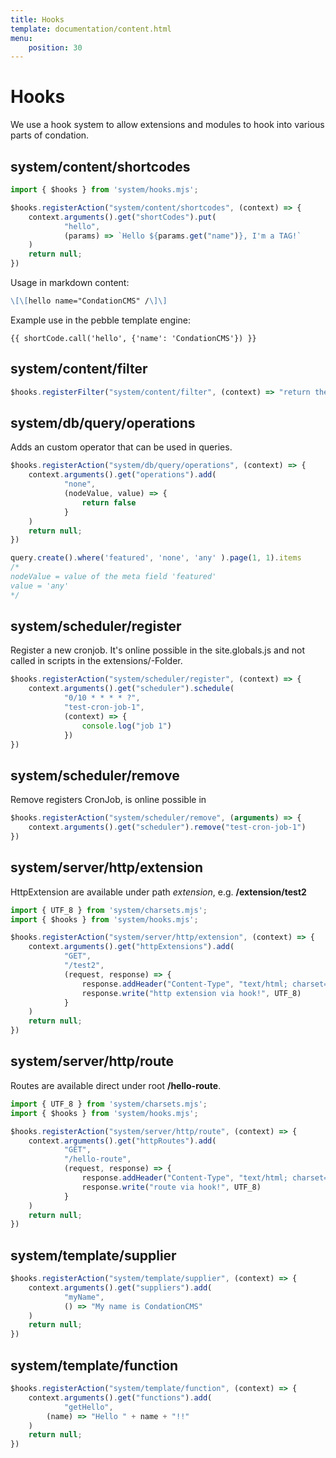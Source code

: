 ```yaml
---
title: Hooks
template: documentation/content.html
menu:
    position: 30
---
```


# Hooks

We use a hook system to allow extensions and modules to hook into various parts of condation.


## system/content/shortcodes

```js
import { $hooks } from 'system/hooks.mjs';

$hooks.registerAction("system/content/shortcodes", (context) => {
	context.arguments().get("shortCodes").put(
			"hello",
			(params) => `Hello ${params.get("name")}, I'm a TAG!`
	)
	return null;
})
```

Usage in markdown content:
```markdown
\[\[hello name="CondationCMS" /\]\]
```

Example use in the pebble template engine:
```twig
{{ shortCode.call('hello', {'name': 'CondationCMS'}) }}
```

## system/content/filter

```js
$hooks.registerFilter("system/content/filter", (context) => "return the new content or append other content")
```

## system/db/query/operations

Adds an custom operator that can be used in queries.

```js
$hooks.registerAction("system/db/query/operations", (context) => {
	context.arguments().get("operations").add(
			"none",
			(nodeValue, value) => {
				return false
			}
	)
	return null;
})
```
```js
query.create().where('featured', 'none', 'any' ).page(1, 1).items
/*
nodeValue = value of the meta field 'featured' 
value = 'any'
*/
```

## system/scheduler/register

Register a new cronjob. It's online possible in the site.globals.js and not called in scripts in the extensions/-Folder.

```js
$hooks.registerAction("system/scheduler/register", (context) => {
	context.arguments().get("scheduler").schedule(
			"0/10 * * * * ?", 
			"test-cron-job-1", 
			(context) => {
				console.log("job 1")
			})
})
```

## system/scheduler/remove

Remove registers CronJob, is online possible in 

```js
$hooks.registerAction("system/scheduler/remove", (arguments) => {
	context.arguments().get("scheduler").remove("test-cron-job-1")
})
```

## system/server/http/extension

HttpExtension are available under path *extension*, e.g. **/extension/test2**

```js
import { UTF_8 } from 'system/charsets.mjs';
import { $hooks } from 'system/hooks.mjs';

$hooks.registerAction("system/server/http/extension", (context) => {
	context.arguments().get("httpExtensions").add(
			"GET",
			"/test2",
			(request, response) => {
				response.addHeader("Content-Type", "text/html; charset=utf-8")
				response.write("http extension via hook!", UTF_8)
			}
	)
	return null;
})
```

## system/server/http/route

Routes are available direct under root **/hello-route**.

```js
import { UTF_8 } from 'system/charsets.mjs';
import { $hooks } from 'system/hooks.mjs';

$hooks.registerAction("system/server/http/route", (context) => {
	context.arguments().get("httpRoutes").add(
			"GET",
			"/hello-route",
			(request, response) => {
				response.addHeader("Content-Type", "text/html; charset=utf-8")
				response.write("route via hook!", UTF_8)
			}
	)
	return null;
})
```

## system/template/supplier

```js
$hooks.registerAction("system/template/supplier", (context) => {
	context.arguments().get("suppliers").add(
			"myName",
			() => "My name is CondationCMS"
	)
	return null;
})
```

## system/template/function

```js
$hooks.registerAction("system/template/function", (context) => {
	context.arguments().get("functions").add(
			"getHello",
		(name) => "Hello " + name + "!!"
	)
	return null;
})
```

```twig
```